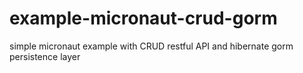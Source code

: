 # example-micronaut-crud-gorm
simple micronaut example with CRUD restful API and hibernate gorm persistence layer
